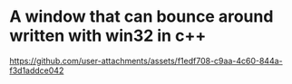 # A window that can bounce around written with win32 in c++


https://github.com/user-attachments/assets/f1edf708-c9aa-4c60-844a-f3d1addce042

